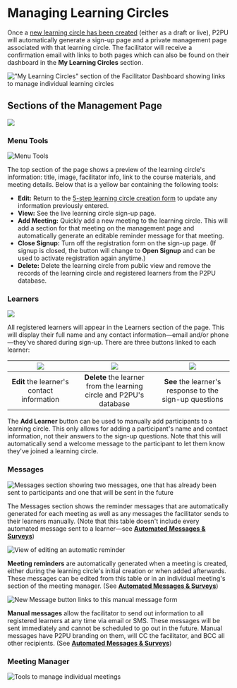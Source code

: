 # Managing Learning Circles

Once a [new learning circle has been created](creating-learning-circles.md) \(either as a draft or live\), P2PU will automatically generate a sign-up page and a private management page associated with that learning circle. The facilitator will receive a confirmation email with links to both pages which can also be found on their dashboard in the **My Learning Circles** section.

![&quot;My Learning Circles&quot; section of the Facilitator Dashboard showing links to manage individual learning circles](../../.gitbook/assets/screen-shot-2021-04-22-at-2.10.31-pm.png)

## Sections of the Management Page

![](../../.gitbook/assets/p2pu-management-page.png)

### Menu Tools 

![Menu Tools](../../.gitbook/assets/screen-shot-2021-04-22-at-2.29.12-pm.png)

The top section of the page shows a preview of the learning circle's information: title, image, facilitator info, link to the course materials, and meeting details. Below that is a yellow bar containing the following tools:

* **Edit:** Return to the [5-step learning circle creation form](creating-learning-circles.md) to update any information previously entered.
* **View:** See the live learning circle sign-up page.
* **Add Meeting:** Quickly add a new meeting to the learning circle. This will add a section for that meeting on the management page and automatically generate an editable reminder message for that meeting.
* **Close Signup:** Turn off the registration form on the sign-up page. \(If signup is closed, the button will change to **Open Signup** and can be used to activate registration again anytime.\)
* **Delete:** Delete the learning circle from public view and remove the records of the learning circle and registered learners from the P2PU database.

### Learners

![](../../.gitbook/assets/p2pu-management-page-learners.png)

All registered learners will appear in the Learners section of the page. This will display their full name and any contact information—email and/or phone—they've shared during sign-up. There are three buttons linked to each learner:

| ![](../../.gitbook/assets/screen-shot-2021-04-22-at-2.39.16-pm.png) | ![](../../.gitbook/assets/screen-shot-2021-04-22-at-2.39.20-pm%20%281%29.png) | ![](../../.gitbook/assets/screen-shot-2021-04-22-at-2.39.23-pm.png) |
| :---: | :---: | :---: |
| **Edit** the learner's contact information  | **Delete** the learner from the learning circle and P2PU's database | **See** the learner's response to the sign-up questions |

The **Add Learner** button can be used to manually add participants to a learning circle. This only allows for adding a participant's name and contact information, not their answers to the sign-up questions. Note that this will automatically send a welcome message to the participant to let them know they've joined a learning circle.

### **Messages**

![Messages section showing two messages, one that has already been sent to participants and one that will be sent in the future](../../.gitbook/assets/screen-shot-2021-04-22-at-2.33.57-pm.png)

The Messages section shows the reminder messages that are automatically generated for each meeting as well as any messages the facilitator sends to their learners manually. \(Note that this table doesn't include every automated message sent to a learner—see [**Automated Messages & Surveys**](automated-messaging.md)\)

![View of editing an automatic reminder](../../.gitbook/assets/image%20%283%29.png)

**Meeting reminders** are automatically generated when a meeting is created, either during the learning circle's initial creation or when added afterwards. These messages can be edited from this table or in an individual meeting's section of the meeting manager. \(See [**Automated Messages & Surveys**](automated-messaging.md)\)

![New Message button links to this manual message form ](../../.gitbook/assets/image%20%281%29.png)

**Manual messages** allow the facilitator to send out information to all registered learners at any time via email or SMS. These messages will be sent immediately and cannot be scheduled to go out in the future. Manual messages have P2PU branding on them, will CC the facilitator, and BCC all other recipients. \(See [**Automated Messages & Surveys**](automated-messaging.md)\)

### Meeting Manager

![Tools to manage individual meetings ](../../.gitbook/assets/screen-shot-2021-04-22-at-5.16.50-pm.png)



